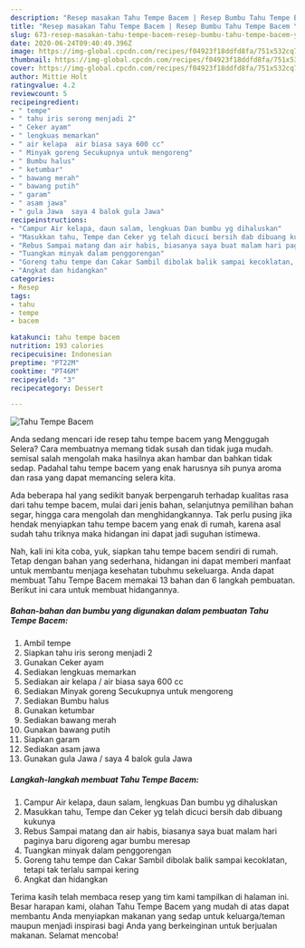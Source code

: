 ```yaml
---
description: "Resep masakan Tahu Tempe Bacem | Resep Bumbu Tahu Tempe Bacem Yang Lezat Sekali"
title: "Resep masakan Tahu Tempe Bacem | Resep Bumbu Tahu Tempe Bacem Yang Lezat Sekali"
slug: 673-resep-masakan-tahu-tempe-bacem-resep-bumbu-tahu-tempe-bacem-yang-lezat-sekali
date: 2020-06-24T09:40:49.396Z
image: https://img-global.cpcdn.com/recipes/f04923f18ddfd8fa/751x532cq70/tahu-tempe-bacem-foto-resep-utama.jpg
thumbnail: https://img-global.cpcdn.com/recipes/f04923f18ddfd8fa/751x532cq70/tahu-tempe-bacem-foto-resep-utama.jpg
cover: https://img-global.cpcdn.com/recipes/f04923f18ddfd8fa/751x532cq70/tahu-tempe-bacem-foto-resep-utama.jpg
author: Mittie Holt
ratingvalue: 4.2
reviewcount: 5
recipeingredient:
- " tempe"
- " tahu iris serong menjadi 2"
- " Ceker ayam"
- " lengkuas memarkan"
- " air kelapa  air biasa saya 600 cc"
- " Minyak goreng Secukupnya untuk mengoreng"
- " Bumbu halus"
- " ketumbar"
- " bawang merah"
- " bawang putih"
- " garam"
- " asam jawa"
- " gula Jawa  saya 4 balok gula Jawa"
recipeinstructions:
- "Campur Air kelapa, daun salam, lengkuas Dan bumbu yg dihaluskan"
- "Masukkan tahu, Tempe dan Ceker yg telah dicuci bersih dab dibuang kukunya"
- "Rebus Sampai matang dan air habis, biasanya saya buat malam hari paginya baru digoreng agar bumbu meresap"
- "Tuangkan minyak dalam penggorengan"
- "Goreng tahu tempe dan Cakar Sambil dibolak balik sampai kecoklatan, tetapi tak terlalu sampai kering"
- "Angkat dan hidangkan"
categories:
- Resep
tags:
- tahu
- tempe
- bacem

katakunci: tahu tempe bacem 
nutrition: 193 calories
recipecuisine: Indonesian
preptime: "PT22M"
cooktime: "PT46M"
recipeyield: "3"
recipecategory: Dessert

---
```



![Tahu Tempe Bacem](https://img-global.cpcdn.com/recipes/f04923f18ddfd8fa/751x532cq70/tahu-tempe-bacem-foto-resep-utama.jpg)

Anda sedang mencari ide resep tahu tempe bacem yang Menggugah Selera? Cara membuatnya memang tidak susah dan tidak juga mudah. semisal salah mengolah maka hasilnya akan hambar dan bahkan tidak sedap. Padahal tahu tempe bacem yang enak harusnya sih punya aroma dan rasa yang dapat memancing selera kita.

Ada beberapa hal yang sedikit banyak berpengaruh terhadap kualitas rasa dari tahu tempe bacem, mulai dari jenis bahan, selanjutnya pemilihan bahan segar, hingga cara mengolah dan menghidangkannya. Tak perlu pusing jika hendak menyiapkan tahu tempe bacem yang enak di rumah, karena asal sudah tahu triknya maka hidangan ini dapat jadi suguhan istimewa.




Nah, kali ini kita coba, yuk, siapkan tahu tempe bacem sendiri di rumah. Tetap dengan bahan yang sederhana, hidangan ini dapat memberi manfaat untuk membantu menjaga kesehatan tubuhmu sekeluarga. Anda dapat membuat Tahu Tempe Bacem memakai 13 bahan dan 6 langkah pembuatan. Berikut ini cara untuk membuat hidangannya.

<!--inarticleads1-->

##### Bahan-bahan dan bumbu yang digunakan dalam pembuatan Tahu Tempe Bacem:

1. Ambil  tempe
1. Siapkan  tahu iris serong menjadi 2
1. Gunakan  Ceker ayam
1. Sediakan  lengkuas memarkan
1. Sediakan  air kelapa / air biasa saya 600 cc
1. Sediakan  Minyak goreng Secukupnya untuk mengoreng
1. Sediakan  Bumbu halus
1. Gunakan  ketumbar
1. Sediakan  bawang merah
1. Gunakan  bawang putih
1. Siapkan  garam
1. Sediakan  asam jawa
1. Gunakan  gula Jawa / saya 4 balok gula Jawa




<!--inarticleads2-->

##### Langkah-langkah membuat Tahu Tempe Bacem:

1. Campur Air kelapa, daun salam, lengkuas Dan bumbu yg dihaluskan
1. Masukkan tahu, Tempe dan Ceker yg telah dicuci bersih dab dibuang kukunya
1. Rebus Sampai matang dan air habis, biasanya saya buat malam hari paginya baru digoreng agar bumbu meresap
1. Tuangkan minyak dalam penggorengan
1. Goreng tahu tempe dan Cakar Sambil dibolak balik sampai kecoklatan, tetapi tak terlalu sampai kering
1. Angkat dan hidangkan




Terima kasih telah membaca resep yang tim kami tampilkan di halaman ini. Besar harapan kami, olahan Tahu Tempe Bacem yang mudah di atas dapat membantu Anda menyiapkan makanan yang sedap untuk keluarga/teman maupun menjadi inspirasi bagi Anda yang berkeinginan untuk berjualan makanan. Selamat mencoba!

